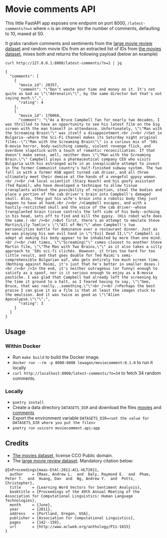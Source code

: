 # Movie comments API

This little FastAPI app exposes one endpoint on port 8000, `/latest-comments?n=n` where `n` is an integer for the number of comments, defaulting to 10, maxed at 50.

It grabs random comments and sentiments from the [large movie review dataset](http://ai.stanford.edu/~amaas/data/sentiment/) and random movie IDs from an extracted list of IDs from [the movies dataset](https://www.kaggle.com/datasets/rounakbanik/the-movies-dataset?select=movies_metadata.csv), mixes both and returns the following payload (below an example)

```
curl http://127.0.0.1:8000/latest-comments/?n=2 | jq
```

```[javascript]
{
  "comments": [
    {
      "movie_id": 20357,
      "comment": "\"Don't waste your time and money on it. It's not quite as bad as \"\"Adrenalin\"\", by the same director but that's not saying much.\",",
      "rating": 4
    },
    {
      "movie_id": 176068,
      "comment": "\"As a Bruce Campbell fan for nearly two decades, I was thrilled to have an opportunity to see his latest film on the big screen with the man himself in attendance. Unfortunately, \"\"Man with the Screaming Brain\"\" was itself a disappointment.<br /><br />Set in Bulgaria--where the Sci-Fi Channel makes its Saturday night original films--\"\"Man with the Screaming Brain\"\" is a curious mix of '50s B-movie horror, body-switching comedy, violent revenge flick, and overdone slapstick with a touch of romantic reconciliation. If that doesn't make sense, well, neither does \"\"Man with the Screaming Brain.\"\" Campbell plays a pharmaceutical company CEO who visits Bulgaria with his estranged wife in an inexplicable attempt to invest in the former Communist country's half-finished subway system. The two fall in with a former KGB agent turned cab driver, and all three ultimately meet their demise at the hands of a vengeful gypsy woman.<br /><br />A local scientist (Stacy Keach) and his goofy assistant (Ted Raimi), who have developed a technique to allow tissue transplants without the possibility of rejection, steal the bodies and place a portion of the cab driver's brain into Campbell's damaged skull. Also, they put his wife's brain into a robotic body they just happen to have at hand.<br /><br />Campbell escapes, and with a hastily-restitched skull and the voice of the cab driver--whose transplanted brain tissue controls the left side of his body--echoing in his head, sets off to find and kill the gypsy. (His robot wife does the same.) <br /><br />But first, there's an attempt to emulate Steve Martin/Lily Tomlin's \"\"All of Me\"\" when Campbell's two personalities battle for dominance over a restaurant dinner. Just as he was playing his own evil hand in \"\"Evil Dead II,\"\" Campbell is adept at making his body appear to be inhabited by more than one mind.<br /><br />At times, \"\"Screaming\"\" comes closest to another Steve Martin film, \"\"The Man with Two Brains,\"\" as it also takes a silly approach to '50s sci-fi clichés. However, it tries too hard for too little result, and that goes double for Ted Raimi's semi-comprehensible Bulgarian oaf, who gets entirely too much screen time. (Nothing against Raimi, it's just that he's better in smaller doses.) <br /><br />In the end, it's neither outrageous (or funny) enough to satisfy as a spoof, nor is it serious enough to enjoy as a B-movie pastiche. I was glad that Campbell had already left the screening by the time it ground to a halt, as I feared having to say, \"\"Gee, Bruce, that was really...something.\"\"<br /><br />Perhaps the best praise I can give it as a film is that at least the images stuck to the emulsion. And it was twice as good as \"\"Alien Apocalypse.\"\"\",",
      "rating": 3
    }
  ]
}
```

## Usage

### Within Docker

- Run `make build` to build the Docker image.
- `docker run --rm -p 8000:8000 lewagon/moviecomment:0.1.0` to run it locally
- `curl http://localhost:8000/latest-comments/?n=34` to fetch 34 random comments.

### Locally

- `poetry install`
- Create a data directory `DATASETS_DIR` and download the files [movies](https://storage.googleapis.com/lewagon-data-engineering-bootcamp-assets/datasets/movies/csvs/movie_ids.csv.gz) and [comments](https://storage.googleapis.com/lewagon-data-engineering-bootcamp-assets/datasets/movies/csvs/imdb_comments_dataset.csv.gz)
- Export the environment variable `DATASETS_DIR=<set the value for DATASETS_DIR where you put the files>`
- `poetry run uvicorn moviecomment.api:app`

## Credits

- [The movies dataset](https://www.kaggle.com/datasets/rounakbanik/the-movies-dataset?select=movies_metadata.csv), license CCO Public domain.
- The [large movie review dataset](http://ai.stanford.edu/~amaas/data/sentiment/). Mandatory citation below:

```
@InProceedings{maas-EtAl:2011:ACL-HLT2011,
  author    = {Maas, Andrew L.  and  Daly, Raymond E.  and  Pham, Peter T.  and  Huang, Dan  and  Ng, Andrew Y.  and  Potts, Christopher},
  title     = {Learning Word Vectors for Sentiment Analysis},
  booktitle = {Proceedings of the 49th Annual Meeting of the Association for Computational Linguistics: Human Language Technologies},
  month     = {June},
  year      = {2011},
  address   = {Portland, Oregon, USA},
  publisher = {Association for Computational Linguistics},
  pages     = {142--150},
  url       = {http://www.aclweb.org/anthology/P11-1015}
}
```
